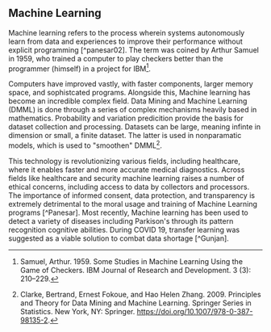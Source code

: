 ## Machine Learning 
Machine learning refers to the process wherein systems autonomously learn from data and experiences to improve their performance without explicit programming [^panesar02]. The term was coined by Arthur Samuel in 1959, who trained a computer to play checkers better than the programmer (himself) in a project for IBM[^samuel03wiki].

Computers have improved vastly, with faster components, larger memory space, and sophistcated programs. Alongside this, Machine learning has become an incredible complex field. Data Mining and Machine Learning (DMML) is done through a series of complex mechanisms heavily based in mathematics. Probability and variation predicition provide the basis for dataset collection and processing. Datasets can be large, meaning infinte in dimension or small, a finite dataset. The latter is used in nonparamatic models, which is used to "smoothen" DMML[^clarke04wiki].  


This technology is revolutionizing various fields, including healthcare, where it enables faster and more accurate medical diagnostics. Across fields like healthcare and security machine learning raises a number of ethical concerns, including access to data by collectors and processors. The importance of informed consent, data protection, and transparency is extremely detrimental to the moral usage and training of Machine Learning programs [^Panesar]. Most recently, Machine learning has been used to detect a variety of diseases including Parkison's through its pattern recognition cognitive abilities. During COVID 19, transfer learning was suggested as a viable solution to combat data shortage [^Gunjan].

[^clarke04wiki]:Clarke, Bertrand, Ernest Fokoue, and Hao Helen Zhang. 2009. Principles and Theory for Data Mining and Machine Learning. Springer Series in Statistics. New York, NY: Springer. https://doi.org/10.1007/978-0-387-98135-2.
[^gunjan01wiki]:Gunjan, Vinit Kumar, and Jacek M. Zurada, eds. 2022. Modern Approaches in Machine Learning & Cognitive Science: A Walkthrough | SpringerLink. Springer. https://link-springer-com.lib-ezproxy.concordia.ca/book/10.1007/978-3-030-96634-8.
[^panesar02wiki]:Panesar, Arjun. 2019. Machine Learning and AI for Healthcare: Big Data for Improved Health Outcomes. Berkeley, CA: Apress. https://doi.org/10.1007/978-1-4842-3799-1.
[^samuel03wiki]:Samuel, Arthur. 1959. Some Studies in Machine Learning Using the Game of Checkers. IBM Journal of Research and Development. 3 (3): 210–229.
